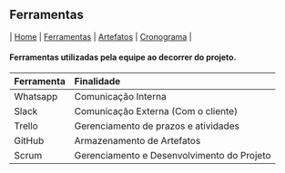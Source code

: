 ## Ferramentas

| [Home](https://github.com/jussararodrigues/testes-4-periodo/tree/master/plano-implantacao-gsuite) | 
[Ferramentas](https://github.com/jussararodrigues/testes-4-periodo/blob/master/plano-implantacao-gsuite/pages/Ferramentas.md) | 
[Artefatos](https://github.com/jussararodrigues/testes-4-periodo/blob/master/plano-implantacao-gsuite/pages/Artefatos.md) | 
[Cronograma](https://github.com/jussararodrigues/testes-4-periodo/blob/master/plano-implantacao-gsuite/pages/Cronograma.md) | 

#### Ferramentas utilizadas pela equipe ao decorrer do projeto.

| Ferramenta | Finalidade                                 |
|:-----------|:-------------------------------------------|
| Whatsapp   | Comunicação Interna                        |
| Slack      | Comunicação Externa (Com o cliente)        |
| Trello     | Gerenciamento de prazos e atividades       |
| GitHub     | Armazenamento de Artefatos                 |
| Scrum      | Gerenciamento e Desenvolvimento do Projeto |
